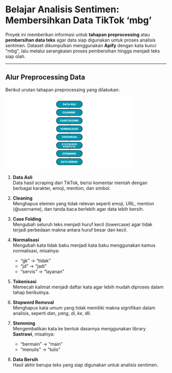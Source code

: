 # Belajar Analisis Sentimen: Membersihkan Data TikTok ‘mbg’

Proyek ini memberikan informasi untuk **tahapan preprocessing** atau **pembersihan data teks** agar data siap digunakan untuk proses analisis sentimen. Dataset dikumpulkan menggunakan **Apify** dengan kata kunci "mbg", lalu melalui serangkaian proses pembersihan hingga menjadi teks siap olah.

---

## Alur Preprocessing Data

Berikut urutan tahapan preprocessing yang dilakukan:

<img src="Desain%20tanpa%20judul.png" width="400">

1. **Data Asli**  
   Data hasil scraping dari TikTok, berisi komentar mentah dengan berbagai karakter, emoji, mention, dan simbol.

2. **Cleaning**  
   Menghapus elemen yang tidak relevan seperti emoji, URL, mention (@username), dan tanda baca berlebih agar data lebih bersih.

3. **Case Folding**  
   Mengubah seluruh teks menjadi huruf kecil (lowercase) agar tidak terjadi perbedaan makna antara huruf besar dan kecil.

4. **Normalisasi**  
   Mengubah kata tidak baku menjadi kata baku menggunakan kamus normalisasi, misalnya:
   - “gk” → “tidak”  
   - “jd” → “jadi”  
   - “servis” → “layanan”  

5. **Tokenisasi**  
   Memecah kalimat menjadi daftar kata agar lebih mudah diproses dalam tahap berikutnya.

6. **Stopword Removal**  
   Menghapus kata umum yang tidak memiliki makna signifikan dalam analisis, seperti *dan*, *yang*, *di*, *ke*, dll.

7. **Stemming**  
   Mengembalikan kata ke bentuk dasarnya menggunakan library **Sastrawi**, misalnya:
   - “bermain” → “main”  
   - “menulis” → “tulis”

8. **Data Bersih**  
   Hasil akhir berupa teks yang siap digunakan untuk analisis sentimen.
